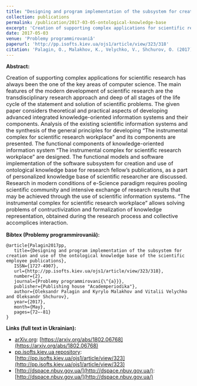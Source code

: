 ```yaml
---
title: "Designing and program implementation of the subsystem for creation and use of the ontological knowledge base of the scientific employee publications"
collection: publications
permalink: /publication/2017-03-05-ontological-knowledge-base
excerpt: 'Creation of supporting complex applications for scientific research has always been the one of the key areas of computer science. The main features of the modern development of scientific research are the transdisciplinary research approach and deep of all stages of the life cycle of the statement and solution of scientific problems. The given paper considers theoretical and practical aspects of developing advanced integrated knowledge-oriented information systems and their components. Analysis of the existing scientific information systems and the synthesis of the general principles for developing “The instrumental complex for scientific research workplace” and its components are presented. The functional components of knowledge-oriented information system “The instrumental complex for scientific research workplace” are designed. The functional models and software implementation of the software subsystem for creation and use of ontological knowledge base for research fellow’s publications, as a part of personalized knowledge base of scientific researcher are discussed. Research in modern conditions of e-Science paradigm requires pooling scientific community and intensive exchange of research results that may be achieved through the use of scientific information systems. “The instrumental complex for scientific research workplace” allows solving problems of contructivization and formalization of knowledge representation, obtained during the research process and collective accomplices interaction.'
date: 2017-05-03
venue: 'Problemy programmirovaniâ'
paperurl: 'http://pp.isofts.kiev.ua/ojs1/article/view/323/318'
citation: 'Palagin, O., Malakhov, K., Velychko, V., Shchurov, O. (2017). Designing and program implementation of the subsystem for creation and use of the ontological knowledge base of the scientific employee publications. <i>Problemy programmirovaniâ, 2</i>, 72–81. Retrieved from'
---
```


**Abstract:**
<p style="font-size:11pt">
Creation of supporting complex applications for scientific research has always been the one of the key areas of computer science. The main features of the modern development of scientific research are the transdisciplinary research approach and deep of all stages of the life cycle of the statement and solution of scientific problems. The given paper considers theoretical and practical aspects of developing advanced integrated knowledge-oriented information systems and their components. Analysis of the existing scientific information systems and the synthesis of the general principles for developing “The instrumental complex for scientific research workplace” and its components are presented. The functional components of knowledge-oriented information system “The instrumental complex for scientific research workplace” are designed. The functional models and software implementation of the software subsystem for creation and use of ontological knowledge base for research fellow’s publications, as a part of personalized knowledge base of scientific researcher are discussed. Research in modern conditions of e-Science paradigm requires pooling scientific community and intensive exchange of research results that may be achieved through the use of scientific information systems. “The instrumental complex for scientific research workplace” allows solving problems of contructivization and formalization of knowledge representation, obtained during the research process and collective accomplices interaction.
</p>

**Bibtex (Problemy programmirovaniâ):**
```
@article{Palagin2017pp,
   title={Designing and program implementation of the subsystem for creation and use of the ontological knowledge base of the scientific employee publications},
   ISSN={1727-4907},
   url={http://pp.isofts.kiev.ua/ojs1/article/view/323/318},
   number={2},
   journal={Problemy programmirovani{\^{a}}},
   publisher={Publishing house "Academperiodika"},
   author={Oleksandr Palagin and Kyrylo Malakhov and Vitalii Velychko and Oleksandr Shchurov},
   year={2017},
   month={May},
   pages={72–-81}
}
```

**Links (full text in Ukrainian):**
* [arXiv.org](https://arxiv.org/a/0000-0003-3223-9844): [https://arxiv.org/abs/1802.06768](https://arxiv.org/abs/1802.06768)
* [pp.isofts.kiev.ua repository](http://pp.isofts.kiev.ua): [http://pp.isofts.kiev.ua/ojs1/article/view/323](http://pp.isofts.kiev.ua/ojs1/article/view/323)
* [http://dspace.nbuv.gov.ua/](http://dspace.nbuv.gov.ua/): [http://dspace.nbuv.gov.ua/](http://dspace.nbuv.gov.ua/)